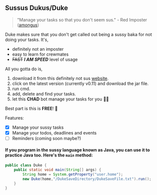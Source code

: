 ## **Sussus Dukus/Duke**
> "Manage your tasks so that you don't seem sus." - Red Imposter ([amongus](https://tenor.com/view/among-us-twerk-yellow-ass-thang-gif-18983570))

Duke makes sure that you don't get called out being a sussy baka for not doing your tasks. It's,
- definitely not an imposter
- easy to learn for crewmates
- ~~FAST~~ ***I AM SPEED*** level of usage

All you gotta do is,

1. download it from this definitely not sus [website](https://github.com/Ardentsoul/ip/releases).
2. click on the latest version (currently v0.11) and download the jar file.
3. run cmd.
4. add, delete and find your tasks.
5. let this **CHAD** bot manage your tasks for you 🤤💦

Best part is this is **FREE**! 💯

Features:

- [x] Manage your sussy tasks
- [x] Manage your todos, deadlines and events
- [ ] Reminders (coming soon maybe?)

#### If you program in the sussy language known as Java, you can use it to practice Java too. Here's the `main` method:
```java
public class Duke {
    public static void main(String[] args) {
        String home = System.getProperty("user.home");
        new Duke(home,"/DukeSaveDirectory/DukeSaveFile.txt").run();
    }
}
```
